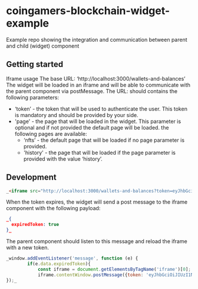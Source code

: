 # coingamers-blockchain-widget-example
Example repo showing the integration and communication between parent and child (widget) component

## Getting started

Iframe usage
The base URL: ‘http://localhost:3000/wallets-and-balances’
The widget will be loaded in an iframe and will be able to communicate with the parent component via postMessage.
The URL: should contains the following parameters:
- ‘token’ - the token that will be used to authenticate the user. This token is mandatory and should be provided by your side.
- 'page' - the page that will be loaded in the widget. This parameter is optional and if not provided the default page will be loaded.
the following pages are available:
  - ‘nfts’ - the default page that will be loaded if no page parameter is provided.
  - 'history' - the page that will be loaded if the page parameter is provided with the value ‘history’.

## Development

```html
_<iframe src="http://localhost:3000/wallets-and-balances?token=eyJhbGciOiJIUzI1NiIsInR5cCI6IkpXVCJ9&page=nfts"> </iframe>_
```

When the token expires, the widget will send a post message to the iframe component with the following payload:
```json
_{
  expiredToken: true
}_
```

The parent component should listen to this message and reload the iframe with a new token.

```javascript
_window.addEventListener('message', function (e) {
        if(e.data.expiredToken){
            const iframe = document.getElementsByTagName('iframe')[0];
            iframe.contentWindow.postMessage({token: 'eyJhbGciOiJIUzI1NiIsInR5cCI6IkpXVCJ9…'} , '*');}
});_
```



